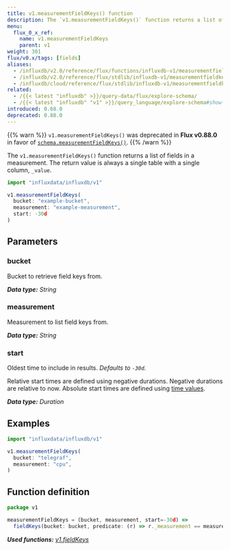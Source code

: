```yaml
---
title: v1.measurementFieldKeys() function
description: The `v1.measurementFieldKeys()` function returns a list of fields in a measurement.
menu:
  flux_0_x_ref:
    name: v1.measurementFieldKeys
    parent: v1
weight: 301
flux/v0.x/tags: [fields]
aliases:
  - /influxdb/v2.0/reference/flux/functions/influxdb-v1/measurementfieldkeys/
  - /influxdb/v2.0/reference/flux/stdlib/influxdb-v1/measurementfieldkeys/
  - /influxdb/cloud/reference/flux/stdlib/influxdb-v1/measurementfieldkeys/
related:
  - /{{< latest "influxdb" >}}/query-data/flux/explore-schema/
  - /{{< latest "influxdb" "v1" >}}/query_language/explore-schema#show-field-keys, SHOW FIELD KEYS in InfluxQL
introduced: 0.68.0
deprecated: 0.88.0
---
```


{{% warn %}}
`v1.measurementFieldKeys()` was deprecated in **Flux v0.88.0** in favor of
[`schema.measurementFieldKeys()`](/influxdb/v2.0/reference/flux/stdlib/influxdb-schema/measurementfieldkeys/).
{{% /warn %}}

The `v1.measurementFieldKeys()` function returns a list of fields in a measurement.
The return value is always a single table with a single column, `_value`.

```js
import "influxdata/influxdb/v1"

v1.measurementFieldKeys(
  bucket: "example-bucket",
  measurement: "example-measurement",
  start: -30d
)
```

## Parameters

### bucket
Bucket to retrieve field keys from.

_**Data type:** String_

### measurement
Measurement to list field keys from.

_**Data type:** String_

### start
Oldest time to include in results.
_Defaults to `-30d`._

Relative start times are defined using negative durations.
Negative durations are relative to now.
Absolute start times are defined using [time values](/influxdb/v2.0/reference/flux/language/types/#time-types).

_**Data type:** Duration_

## Examples
```js
import "influxdata/influxdb/v1"

v1.measurementFieldKeys(
  bucket: "telegraf",
  measurement: "cpu",
)
```

## Function definition
```js
package v1

measurementFieldKeys = (bucket, measurement, start=-30d) =>
  fieldKeys(bucket: bucket, predicate: (r) => r._measurement == measurement, start: start)
```

_**Used functions:**
[v1.fieldKeys](/influxdb/v2.0/reference/flux/stdlib/influxdb-schema/fieldkeys/)_
